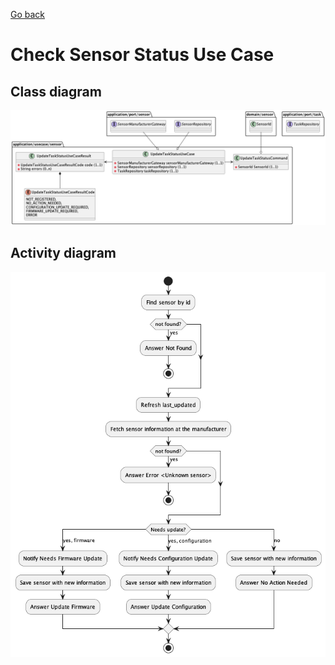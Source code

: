 [Go back](Index.md)

# Check Sensor Status Use Case
## Class diagram
![Domain model](images/ClassDiagramUpdateSensorStatus.png)

## Activity diagram
![Activity](images/ActivityDiagramUpdateSensorStatus.png)
